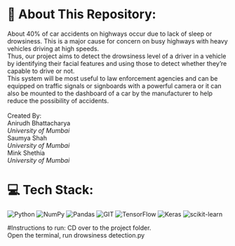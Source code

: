 # 💫 About This Repository:
About 40% of car accidents on highways occur due to lack of sleep or drowsiness. This is a major cause for concern on busy highways with heavy vehicles driving at high speeds.
<br>
Thus, our project aims to detect the drowsiness level of a driver in a vehicle by identifying their facial features and using those to detect whether they’re capable to drive or not.
<br>
This system will be most useful to law enforcement agencies and can be equipped on traffic signals or signboards with a powerful camera or it can also be mounted to the dashboard of a car by the manufacturer to help reduce the possibility of accidents.<br><br>
Created By:<br>Anirudh Bhattacharya<br>
<i>University of Mumbai</i><br>
Saumya Shah <br>
<i>University of Mumbai</i><br>
Mink Shethia<br>
<i>University of Mumbai</i>

# 💻 Tech Stack:
![Python](https://img.shields.io/badge/python-3670A0?style=for-the-badge&logo=python&logoColor=ffdd54) ![NumPy](https://img.shields.io/badge/numpy-%23013243.svg?style=for-the-badge&logo=numpy&logoColor=white) ![Pandas](https://img.shields.io/badge/pandas-%23150458.svg?style=for-the-badge&logo=pandas&logoColor=white) ![GIT](https://img.shields.io/badge/Git-fc6d26?style=for-the-badge&logo=git&logoColor=white) ![TensorFlow](https://img.shields.io/badge/TensorFlow-%23FF6F00.svg?style=for-the-badge&logo=TensorFlow&logoColor=white) ![Keras](https://img.shields.io/badge/Keras-%23D00000.svg?style=for-the-badge&logo=Keras&logoColor=white) ![scikit-learn](https://img.shields.io/badge/scikit--learn-%23F7931E.svg?style=for-the-badge&logo=scikit-learn&logoColor=white)

#Instructions to run:
CD over to the project folder. <br>
Open the terminal, run drowsiness detection.py
